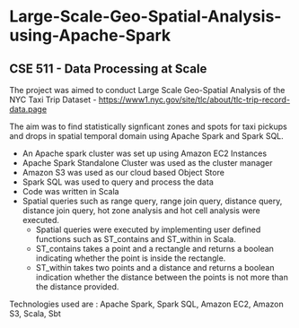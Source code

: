 # Large-Scale-Geo-Spatial-Analysis-using-Apache-Spark
## CSE 511 - Data Processing at Scale

The project was aimed to conduct Large Scale Geo-Spatial Analysis of the NYC Taxi Trip Dataset - https://www1.nyc.gov/site/tlc/about/tlc-trip-record-data.page

The aim was to find statistically signficant zones and spots for taxi pickups and drops in spatial temporal domain using Apache Spark and Spark SQL.

- An Apache spark cluster was set up using Amazon EC2 Instances
- Apache Spark Standalone Cluster was used as the cluster manager
- Amazon S3 was used as our cloud based Object Store
- Spark SQL was used to query and process the data
- Code was written in Scala
- Spatial queries such as range query, range join query, distance query, distance join query, hot zone analysis and hot cell analysis were executed.
  - Spatial queries were executed by implementing user defined functions such as ST_contains and ST_within in Scala.
  - ST_contains takes a point and a rectangle and returns a boolean indicating whether the point is inside the rectangle.
  - ST_within takes two points and a distance and returns a boolean indication whether the distance between the points is not more than the distance provided.

Technologies used are : Apache Spark, Spark SQL, Amazon EC2, Amazon S3, Scala, Sbt


